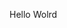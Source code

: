 Hello Wolrd



















































































































































































































































































































































































































































































































































































































































































































































































































































































































































































































































































































































































































































































































































































































































































































































































































































































































































































































































































































































































































































































































































































































































































































































































































































































































































































































































































































































































































































































































































































































































































































































































































































































































































































































































































































































































































































































